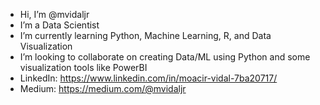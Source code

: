 - Hi, I’m @mvidaljr
- I’m a Data Scientist
- I’m currently learning Python, Machine Learning, R, and Data Visualization
- I’m looking to collaborate on creating Data/ML using Python and some visualization tools like PowerBI
- LinkedIn: https://www.linkedin.com/in/moacir-vidal-7ba20717/
- Medium: https://medium.com/@mvidaljr

<!---
mvidaljr/mvidaljr is a ✨ special ✨ repository because its `README.md` (this file) appears on your GitHub profile.
You can click the Preview link to take a look at your changes.
--->
